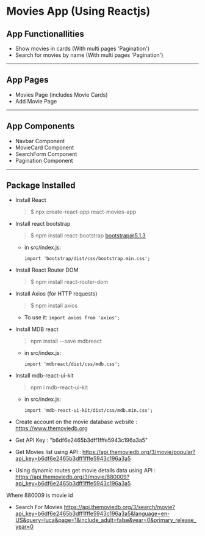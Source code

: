 # Movies App (Using Reactjs)

## App Functionallities

* Show movies in cards (With multi pages 'Pagination')
* Search for movies by name (With multi pages 'Pagination')

---
## App Pages

* Movies Page (includes Movie Cards)
* Add Movie Page

---
## App Components

* Navbar Component
* MovieCard Component
* SearchForm Component
* Pagination Component 

---
## Package Installed 

* Install React
    >$ npx create-react-app react-movies-app

* Install react bootstrap
    >$ npm install react-bootstrap bootstrap@5.1.3
    
    - in src/index.js:

        `import 'bootstrap/dist/css/bootstrap.min.css';`

* Install React Router DOM
    >$ npm install react-router-dom

* Install Axios (for HTTP requests)
    >$ npm install axios 
    - To use it:
        `import axios from 'axios';`

* Install MDB react
    >npm install --save mdbreact
    - in src/index.js:

        `import 'mdbreact/dist/css/mdb.css';`

* Install mdb-react-ui-kit
    >npm i mdb-react-ui-kit
    - in src/index.js:

        `import 'mdb-react-ui-kit/dist/css/mdb.min.css';`

* Create account on the movie database website :
https://www.themoviedb.org

* Get API Key : 
"b6df6e2465b3dff1fffe5943c196a3a5"

* Get Movies list using API :
https://api.themoviedb.org/3/movie/popular?api_key=b6df6e2465b3dff1fffe5943c196a3a5

* Using dynamic routes get movie details data using API :
https://api.themoviedb.org/3/movie/880009?api_key=b6df6e2465b3dff1fffe5943c196a3a5

Where 880009 is movie id

* Search For Movies
https://api.themoviedb.org/3/search/movie?api_key=b6df6e2465b3dff1fffe5943c196a3a5&language=en-US&query=luca&page=1&include_adult=false&year=0&primary_release_year=0







